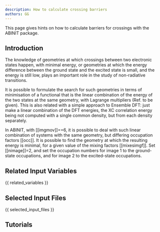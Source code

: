 ```yaml
---
description: How to calculate crossing barriers
authors: GG
---
```

<!--- This is the source file for this topics. Can be edited. -->

This page gives hints on how to calculate barriers for crossings with the ABINIT package.

## Introduction

The knowledge of geometries at which crossings between two electronic states happen,
with minimal energy, or geometries at which the energy difference between the ground state and the excited
state is small, and the energy is still low, plays an important role
in the study of non-radiative transitions.

It is possible to formulate the search for such geometries in terms of minimisation
of a functional that is the linear combination of the energy of the two states at the same geometry, with Lagrange multipliers (Ref. to be given).
This is also related with a simple approach to Ensemble DFT: just make a linear combination of the DFT energies, the XC correlation
energy being not computed with a single common density, but from each density separately.

In ABINIT, with [[imgmov]]==6, it is possible to deal with such 
linear combination of systems with the same geometry, but differing occupation factors [[occ]].
It is possible to find the geometry at which the resulting energy is minimal, for a given value of the mixing factors [[mixesimgf]].
Set [[nimage]]=2, and set the occupation numbers for image 1 to the ground-state occupations, and for image 2 to the excited-state occupations.

## Related Input Variables

{{ related_variables }}

## Selected Input Files

{{ selected_input_files }}

## Tutorials

